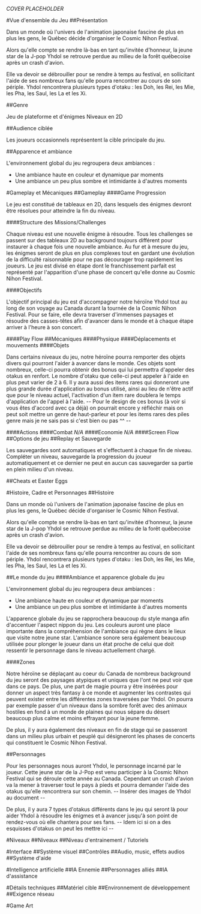 _COVER PLACEHOLDER_

#Vue d'ensemble du Jeu
##Présentation

Dans un monde où l'univers de l'animation japonaise fascine de plus en plus les gens, le Québec décide d'organiser le Cosmic Nihon Festival.

Alors qu'elle compte se rendre là-bas en tant qu'invitée d'honneur, la jeune star de la J-pop Yhdol se retrouve perdue au milieu de la forêt québecoise après un crash d'avion.

Elle va devoir se débrouiller pour se rendre à temps au festival, en sollicitant l'aide de ses nombreux fans qu'elle pourra rencontrer au cours de son périple. Yhdol rencontrera plusieurs types d'otaku : les Doh, les Rei, les Mie, les Pha, les Saul, les La et les Xi.

##Genre

Jeu de plateforme et d'énigmes
Niveaux en 2D

##Audience ciblée

Les joueurs occasionnels représentent la cible principale du jeu.

##Apparence et ambiance

L'environnement global du jeu regroupera deux ambiances :
- Une ambiance haute en couleur et dynamique par moments
- Une ambiance un peu plus sombre et intimidante à d'autres moments

#Gameplay et Mécaniques
##Gameplay
####Game Progression

Le jeu est constitué de tableaux en 2D, dans lesquels des énigmes devront être résolues pour atteindre la fin du niveau.

####Structure des Missions/Challenges

Chaque niveau est une nouvelle énigme à résoudre. Tous les challenges se passent sur des tableaux 2D au background toujours différent pour instaurer à chaque fois une nouvelle ambiance. Au fur et à mesure du jeu, les énigmes seront de plus en plus complexes tout en gardant une évolution de la difficulté raisonnable pour ne pas décourager trop rapidement les joueurs. Le jeu est divisé en étape dont le franchissement parfait est représenté par l'apparition d'une phase de concert qu'elle donne au Cosmic Nihon Festival.

####Objectifs

L'objectif principal du jeu est d'accompagner notre héroïne Yhdol tout au long de son voyage au Canada durant la tournée de la Cosmic Nihon Festival. Pour se faire, elle devra traverser d'immenses paysages et résoudre des casses-têtes afin d'avancer dans le monde et à chaque étape arriver à l'heure à son concert.

####Play Flow
##Mécaniques
####Physique
####Déplacements et mouvements
####Objets

Dans certains niveaux du jeu, notre héroïne pourra remporter des objets divers qui pourront l'aider à avancer dans le monde. Ces objets sont nombreux, celle-ci pourra obtenir des bonus qui lui permettra d'appeler des otakus en renfort. Le nombre d'otaku que celle-ci peut appeler à l'aide en plus peut varier de 2 à 6. Il y aura aussi des items rares qui donneront une plus grande durée d'application au bonus utilisé, ainsi au lieu de n'être actif que pour le niveau actuel, l'activation d'un item rare doublera le temps d'application de l'appel à l'aide.
-- Pour le design de ces bonus (à voir si vous êtes d'accord avec ça déjà) on pourrait encore y réfléchir mais on peut soit mettre un genre de haut-parleur et pour les items rares des piles genre mais je ne sais pas si c'est bien ou pas ^^ --

####Actions
####Combat
_N/A_
####Economie
_N/A_
####Screen Flow
##Options de jeu
##Replay et Sauvegarde

Les sauvegardes sont automatiques et s'effectuent à chaque fin de niveau. Compléter un niveau, sauvegarde la progression du joueur automatiquement et ce dernier ne peut en aucun cas sauvegarder sa partie en plein milieu d'un niveau.

##Cheats et Easter Eggs

#Histoire, Cadre et Personnages
##Histoire

Dans un monde où l'univers de l'animation japonaise fascine de plus en plus les gens, le Québec décide d'organiser le Cosmic Nihon Festival.

Alors qu'elle compte se rendre là-bas en tant qu'invitée d'honneur, la jeune star de la J-pop Yhdol se retrouve perdue au milieu de la forêt québecoise après un crash d'avion.

Elle va devoir se débrouiller pour se rendre à temps au festival, en sollicitant l'aide de ses nombreux fans qu'elle pourra rencontrer au cours de son périple. Yhdol rencontrera plusieurs types d'otaku : les Doh, les Rei, les Mie, les Pha, les Saul, les La et les Xi.

##Le monde du jeu
####Ambiance et apparence globale du jeu

L'environnement global du jeu regroupera deux ambiances :
- Une ambiance haute en couleur et dynamique par moments
- Une ambiance un peu plus sombre et intimidante à d'autres moments

L'apparence globale du jeu se rapprochera beaucoup du style manga afin d'accentuer l'aspect nippon du jeu. Les couleurs auront une place importante dans la compréhension de l'ambiance qui règne dans le lieux que visite notre jeune star. L'ambiance sonore sera également beaucoup utilisée pour plonger le joueur dans un état proche de celui que doit ressentir le personnage dans le niveau actuellement chargé.

####Zones

Notre héroïne se déplaçant au coeur du Canada de nombreux background du jeu seront des paysages atypiques et uniques que l'ont ne peut voir que dans ce pays. De plus, une part de magie pourra y être insérées pour donner un aspect très fantasy à ce monde et augmenter les contrastes qui peuvent exister entre les différentes zones traversées par Yhdol. On pourra par exemple passer d'un niveaux dans la sombre forêt avec des animaux hostiles en fond à un monde de plaines qui nous sépare du désert beaucoup plus calme et moins effrayant pour la jeune femme.

De plus, il y aura également des niveaux en fin de stage qui se passeront dans un milieu plus urbain et peuplé qui désigneront les phases de concerts qui constituent le Cosmic Nihon Festival.

##Personnages

Pour les personnages nous auront Yhdol, le personnage incarné par le joueur. Cette jeune star de la J-Pop est venu participer à la Cosmic Nihon Festival qui se déroule cette année au Canada. Cependant un crash d'avion va la mener à traverser tout le pays à pieds et pourra demander l'aide des otakus qu'elle rencontrera sur son chemin. -- Insérer des images de Yhdol au document --

De plus, il y aura 7 types d'otakus différents dans le jeu qui seront là pour aider Yhdol à résoudre les énigmes et à avancer jusqu'à son point de rendez-vous où elle chantera pour ses fans. -- Idem ici si on a des esquisses d'otakus on peut les mettre ici --

#Niveaux
##Niveaux
##Niveau d'entrainement / Tutoriels

#Interface
##Système visuel
##Contrôles
##Audio, music, effets audios
##Système d'aide

#Intelligence artificielle
##IA Ennemie
##Personnages alliés
##IA d'assistance

#Détails techniques
##Matériel cible
##Environnement de développement
##Exigence réseau

#Game Art

